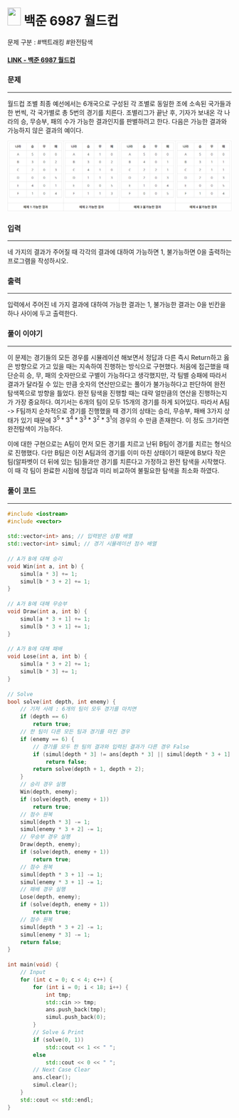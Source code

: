 
# <img src="https://d2gd6pc034wcta.cloudfront.net/tier/12.svg" width="30" height="40"> 백준 6987 월드컵

문제 구분 : #백트래킹 #완전탐색
#### [LINK - 백준 6987 월드컵](https://www.acmicpc.net/problem/6987)

### 문제
<hr>

월드컵 조별 최종 예선에서는 6개국으로 구성된 각 조별로 동일한 조에 소속된 국가들과 한 번씩, 각 국가별로 총 5번의 경기를 치른다. 조별리그가 끝난 후, 기자가 보내온 각 나라의 승, 무승부, 패의 수가 가능한 결과인지를 판별하려고 한다. 다음은 가능한 결과와 가능하지 않은 결과의 예이다.

<center> <img src="./images/6987-1.png"> </center>

### 입력
<hr>

네 가지의 결과가 주어질 때 각각의 결과에 대하여 가능하면 1, 불가능하면 0을 출력하는 프로그램을 작성하시오.

### 출력
<hr>

입력에서 주어진 네 가지 결과에 대하여 가능한 결과는 1, 불가능한 결과는 0을 빈칸을 하나 사이에 두고 출력한다.

### 풀이 이야기
<hr>

이 문제는 경기들의 모든 경우를 시뮬레이션 해보면서 정답과 다른 즉시 Return하고 옳은 방향으로 가고 있을 때는 지속하여 진행하는 방식으로 구현했다. 처음에 접근했을 때 단순히 승, 무, 패의 숫자만으로 구별이 가능하다고 생각했지만, 각 팀별 승패에 따라서 결과가 달라질 수 있는 만큼 숫자의 연산만으로는 풀이가 불가능하다고 판단하여 완전 탐색쪽으로 방향을 틀었다. 완전 탐색을 진행할 때는 대략 얼만큼의 연산을 진행하는지가 가장 중요하다. 여기서는 6개의 팀이 모두 15개의 경기를 하게 되어있다. 따라서 A팀 -> F팀까지 순차적으로 경기를 진행했을 때 경기의 상태는 승리, 무승부, 패배 3가지 상태가 있기 때문에 $3^5 * 3^4 * 3^3 * 3^2 * 3^1$의 경우의 수 만큼 존재한다. 이 정도 크기라면 완전탐색이 가능하다.

이에 대한 구현으로는 A팀이 먼저 모든 경기를 치르고 난뒤 B팀이 경기를 치르는 형식으로 진행했다. 다만 B팀은 이전 A팀과의 경기를 이미 마친 상태이기 때문에 B보다 작은 팀(알파벳이 더 뒤에 있는 팀)들과만 경기를 치른다고 가정하고 완전 탐색을 시작했다. 이 때 각 팀이 완료한 시점에 정답과 미리 비교하여 불필요한 탐색을 최소화 하였다.

### 풀이 코드
<hr>

``` c++
#include <iostream>
#include <vector>

std::vector<int> ans; // 입력받은 상황 배열
std::vector<int> simul; // 경기 시뮬레이션 점수 배열

// A가 B에 대해 승리
void Win(int a, int b) {
    simul[a * 3] += 1;
    simul[b * 3 + 2] += 1;
}

// A가 B에 대해 무승부
void Draw(int a, int b) {
    simul[a * 3 + 1] += 1;
    simul[b * 3 + 1] += 1;
}

// A가 B에 대해 패배
void Lose(int a, int b) {
    simul[a * 3 + 2] += 1;
    simul[b * 3] += 1;
}

// Solve
bool solve(int depth, int enemy) {
    // 기저 사례 : 6개의 팀이 모두 경기를 마치면
    if (depth == 6)
        return true;
    // 한 팀이 다른 모든 팀과 경기를 마친 경우
    if (enemy == 6) {
        // 경기를 모두 한 팀의 결과와 입력된 결과가 다른 경우 False
        if (simul[depth * 3] != ans[depth * 3] || simul[depth * 3 + 1] != ans[depth * 3 + 1] || simul[depth * 3 + 2] != ans[depth * 3 + 2])
            return false;
        return solve(depth + 1, depth + 2);
    }
    // 승리 경우 실행
    Win(depth, enemy);
    if (solve(depth, enemy + 1))
        return true;
    // 점수 원복
    simul[depth * 3] -= 1;
    simul[enemy * 3 + 2] -= 1;
    // 무승부 경우 실행
    Draw(depth, enemy);
    if (solve(depth, enemy + 1))
        return true;
    // 점수 원복
    simul[depth * 3 + 1] -= 1;
    simul[enemy * 3 + 1] -= 1;
    // 패배 경우 실행
    Lose(depth, enemy);
    if (solve(depth, enemy + 1))
        return true;
    // 점수 원복
    simul[depth * 3 + 2] -= 1;
    simul[enemy * 3] -= 1;
    return false;
}

int main(void) {
    // Input
    for (int c = 0; c < 4; c++) {
        for (int i = 0; i < 18; i++) {
            int tmp;
            std::cin >> tmp;
            ans.push_back(tmp);
            simul.push_back(0);
        }
        // Solve & Print
        if (solve(0, 1))
            std::cout << 1 << " ";
        else
            std::cout << 0 << " ";
        // Next Case Clear
        ans.clear();
        simul.clear();
    }
    std::cout << std::endl;
}
```
